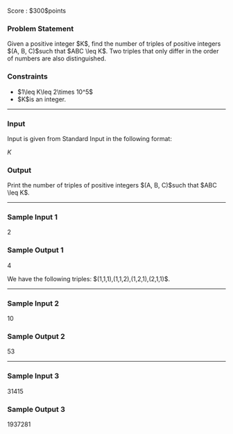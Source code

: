 
<div>

<span>

<span>

<p>
Score : $300$points
</p>

<div>

<section>

### **Problem Statement**

<p>
Given a positive integer $K$, find the number of triples of positive integers $(A, B, C)$such that $ABC \leq K$.
Two triples that only differ in the order of numbers are also distinguished. 
</p>

</section>

</div>

<div>

<section>

### **Constraints**

<ul>

<li>
$1\leq K\leq 2\times 10^5$
</li>

<li>
$K$is an integer.
</li>

</ul>

</section>

</div>

---

<div>

<div>

<section>

### **Input**

<p>
Input is given from Standard Input in the following format:
</p>

<div>

$K$
</div>

</section>

</div>

<div>

<section>

### **Output**

<p>
Print the number of triples of positive integers $(A, B, C)$such that $ABC \leq K$.
</p>

</section>

</div>

</div>

---

<div>

<section>

### **Sample Input 1**

<div>

2

</div>

</section>

</div>

<div>

<section>

### **Sample Output 1**

<div>

4

</div>

<p>
We have the following triples: $(1,1,1),(1,1,2),(1,2,1),(2,1,1)$.
</p>

</section>

</div>

---

<div>

<section>

### **Sample Input 2**

<div>

10

</div>

</section>

</div>

<div>

<section>

### **Sample Output 2**

<div>

53

</div>

</section>

</div>

---

<div>

<section>

### **Sample Input 3**

<div>

31415

</div>

</section>

</div>

<div>

<section>

### **Sample Output 3**

<div>

1937281

</div>

</section>

</div>

</span>

</span>

</div>
